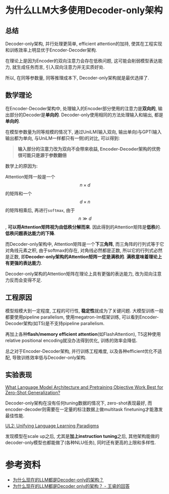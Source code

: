 # 为什么LLM大多使用Decoder-only架构

## 总结

Decoder-only架构, 并行处理更简单, efficient attention的加持, 使其在工程实现和训练效率上明显优于Encoder-Decoder架构.

在理论上是因为Encoder的双向注意力会存在低秩问题, 这可能会削弱模型表达能力, 就生成任务而言, 引入双向注意力并无实质好处.

所以, 在同等参数量, 同等推理成本下, Decoder-only架构就是最优选择了.

## 数学理论

在Encoder-Decoder架构中, 处理输入的Encoder部分使用的注意力是**双向的**, 输出部分的Decoder是**单向的**. Decoder-only使用相同的方法处理输入和输出, 都是**单向的**.

在模型参数量为同等规模的情况下, 通过UniLM(输入双向, 输出单向)与GPT(输入输出都为单向, 与UniLM一样都只有一侧)的对比, 可以得到:

> **输入部分的注意力改为双向不会带来收益, Encoder-Decoder架构的优势很可能只是源于参数翻倍**

数学上的原因为:

Attention矩阵一般是一个$$n\times d$$的矩阵和一个$$d\times n$$的矩阵相乘后, 再进行`softmax`, 由于$$n\gg d$$, **可以将Attention矩阵视为由低秩分解而来**. 因此得到的Attention矩阵是**低秩**的. **低秩问题表达能力的下降**.

而Decoder-only架构中, Attention矩阵是一个**下三角阵**, 而三角阵的行列式等于它对角线元素之积, 由于softmax的存在, 对角线必然都是正数, 所以它的行列式必然是正数, 即**Decoder-only架构的Attention矩阵一定是满秩的**. **满秩意味着理论上有更强的表达能力**.

Decoder-only架构的Attention矩阵在理论上具有更强的表达能力, 改为双向注意力反而会变得不足.

## 工程原因

模型规模大到一定程度, 工程的可行性, **稳定性**就成为了关键问题. 大模型训练一般都要使用pipeline parallelism, 使用megatron-lm框架训练, 可以看到Encoder-Decoder架构(如T5)是不支持pipeline parallelism.

再加上各种**flash/memory efficient attention**(如FlashAttention), T5这种使用relative positional encoding就没办法得到优化, 训练的效率会降低.

总之对于Encoder-Decoder架构, 并行训练工程难度, 以及各种efficient优化不适配, 导致训练效率低与Decoder-only架构.

## 实验表现

[What Language Model Architecture and Pretraining Objective Work Best for Zero-Shot Generalization?](https://arxiv.org/abs/2204.05832)

Decoder-only架构在没有任何tuning数据的情况下, zero-shot表现最好, 而encoder-decoder则需要在一定量的标注数据上做multitask finetuning才能激发最佳性能.

[UL2: Unifying Language Learning Paradigms](https://arxiv.org/abs/2205.05131)

发现模型在scale up之后, 尤其是**加上instruction tuning**之后, 其他架构能做的decoder-only模型也都能做了(各种NLU任务), 同时还有更高的上限和多样性.

# 参考资料

- [为什么现在的LLM都是Decoder-only的架构？](https://kexue.fm/archives/9529)
- [为什么现在的LLM都是Decoder only的架构？ - 王睿的回答](https://www.zhihu.com/question/588325646/answer/2929047413)
